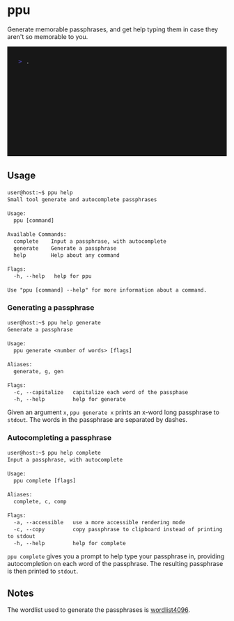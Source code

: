 # ppu

Generate memorable passphrases, and get help typing them in case they aren't so
memorable to you.

<img alt="ppu demo" width="800" src="demo/ppu.gif">

## Usage

```console
user@host:~$ ppu help
Small tool generate and autocomplete passphrases

Usage:
  ppu [command]

Available Commands:
  complete    Input a passphrase, with autocomplete
  generate    Generate a passphrase
  help        Help about any command

Flags:
  -h, --help   help for ppu

Use "ppu [command] --help" for more information about a command.
```

### Generating a passphrase

```console
user@host:~$ ppu help generate
Generate a passphrase

Usage:
  ppu generate <number of words> [flags]

Aliases:
  generate, g, gen

Flags:
  -c, --capitalize   capitalize each word of the passphase
  -h, --help         help for generate
```

Given an argument `x`, `ppu generate x` prints an x-word long passphrase to
`stdout`. The words in the passphrase are separated by dashes.

### Autocompleting a passphrase

```console
user@host:~$ ppu help complete
Input a passphrase, with autocomplete

Usage:
  ppu complete [flags]

Aliases:
  complete, c, comp

Flags:
  -a, --accessible   use a more accessible rendering mode
  -c, --copy         copy passphrase to clipboard instead of printing to stdout
  -h, --help         help for complete
```

`ppu complete` gives you a prompt to help type your passphrase in, providing
autocompletion on each word of the passphrase. The resulting passphrase is then
printed to `stdout`.

## Notes

The wordlist used to generate the passphrases is [wordlist4096](https://github.com/kklash/wordlist4096).
